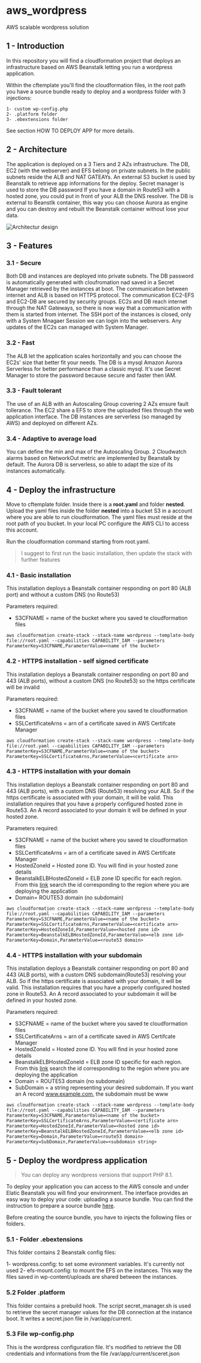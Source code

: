 # aws_wordpress
AWS scalable wordpress solution

## 1 - Introduction

In this repository you will find a cloudformation project that deploys an infrastructure based on AWS Beanstalk letting you run a wordpress application.

Within the cftemplate you'll find the cloudformation files, in the root path you have a source bundle ready to deploy and a wordpress folder with 3 injections:

    1- custom wp-config.php
    2- .platform folder
    3- .ebextensions folder

See section HOW TO DEPLOY APP for more details.

## 2 - Architecture

The application is deployed on a 3 Tiers and 2 AZs infrastructure. The DB, EC2 (with the webserver) and EFS belong on private subnets. In the public subnets reside the ALB and NAT GATEAYs. An external S3 bucket is used by Beanstalk to retrieve app informations for the deploy. Secret manager is used to store the DB password If you have a domain in Route53 with a hosted zone, you could put in front of your ALB the DNS resolver. The DB is external to Beanstlk container, this way you can choose Aurora as engine and you can destroy and rebuilt the Beanstalk container without lose your data.

![Architectur design]( aws_wordpress_arch.png )

## 3 - Features

### 3.1 - Secure

Both DB and instances are deployed into private subnets. The DB password is automatically generated with cloufromation nad saved in a Secret Manager retrieved by the instances at boot. The communication between internet and ALB is based on HTTPS protocol. The communication EC2-EFS and EC2-DB are secured by security groups. EC2s and DB reach internet through the NAT Gateways, so there is now way that a communication with them is started from internet. The SSH port of the instances is closed, only with a System Mnagaer Session we can login into the webservers. Any updates of the EC2s can managed with System Manager.

### 3.2 - Fast

The ALB let the application scales horizontally and you can choose the EC2s' size that better fit your needs. The DB is a mysql Amazon Aurora Serverless for better performance than a classic mysql. It's use Secret Manager to store the password because secure and faster then IAM.

### 3.3 - Fault tolerant

The use of an ALB with an Autoscaling Group covering 2 AZs ensure fault tollerance. The EC2 share a EFS to store the uploaded files through the web application interface. The DB instances are serverless (so managed by AWS) and deployed on different AZs.

### 3.4 - Adaptive to average load

You can define the min and max of the Autoscaling Group. 2 Cloudwatch alarms based on NetworkOut metric are implemented by Beanstalk by default. The Aurora DB is serverless, so able to adapt the size of its instances automatically.


## 4 - Deploy the infrastructure

Move to cftemplate folder. Inside there is a **root.yaml** and folder **nested**. Upload the yaml files inside the folder **nested** into a bucket S3 in a account where you are able to run cloudformation. The yaml files must reside at the root path of you bucket. In your local PC configure the AWS CLI to access this account.

Run the cloudformation command starting from root.yaml.

> I suggest to first run the basic installation, then update the stack with further features

### 4.1 - Basic installation
This installation deploys a Beanstalk container responding on port 80 (ALB port) and without a custom DNS (no Route53)

Parameters required:
- S3CFNAME = name of the bucket where you saved te cloudformation files

```
aws cloudformation create-stack --stack-name wordpress --template-body file://root.yaml --capabilities CAPABILITY_IAM --parameters ParameterKey=S3CFNAME,ParameterValue=<name of the bucket>
```

### 4.2 - HTTPS installation - self signed certificate
This installation deploys a Beanstalk container responding on port 80 and 443 (ALB ports), without a custom DNS (no Route53) so the https certificate will be invalid

Parameters required:
- S3CFNAME = name of the bucket where you saved te cloudformation files
- SSLCertificateArns = arn of a certificate saved in AWS Certifcate Manager

```
aws cloudformation create-stack --stack-name wordpress --template-body file://root.yaml --capabilities CAPABILITY_IAM --parameters ParameterKey=S3CFNAME,ParameterValue=<name of the bucket> ParameterKey=SSLCertificateArns,ParameterValue=<certificate arn>
```

### 4.3 - HTTPS installation with your domain
This installation deploys a Beanstalk container responding on port 80 and 443 (ALB ports), with a custom DNS (Route53) resolving your ALB. So if the https certificate is associated with your domain, it will be valid. This installation requires that you have a properly configured hosted zone in Route53. An A record associated to your domain it will be defined in your hosted zone.

Parameters required:
- S3CFNAME = name of the bucket where you saved te cloudformation files
- SSLCertificateArns = arn of a certificate saved in AWS Certifcate Manager
- HostedZoneId = Hosted zone ID. You will find in your hosted zone details
- BeanstalkELBHostedZoneId = ELB zone ID specific for each region. From this [link](https://docs.aws.amazon.com/general/latest/gr/elb.html) search the id corresponding to the region where you are deploying the application
- Domain= ROUTE53 domain (no subdomain)

```
aws cloudformation create-stack --stack-name wordpress --template-body file://root.yaml --capabilities CAPABILITY_IAM --parameters ParameterKey=S3CFNAME,ParameterValue=<name of the bucket> ParameterKey=SSLCertificateArns,ParameterValue=<certificate arn> ParameterKey=HostedZoneId,ParameterValue=<hosted zone id> ParameterKey=BeanstalkELBHostedZoneId,ParameterValue=<elb zone id> ParameterKey=Domain,ParameterValue=<route53 domain>
```

### 4.4 - HTTPS installation with your subdomain
This installation deploys a Beanstalk container responding on port 80 and 443 (ALB ports), with a custom DNS subdomain(Route53) resolving your ALB. So if the https certificate is associated with your domain, it will be valid. This installation requires that you have a properly configured hosted zone in Route53. An A record associated to your subdomain it will be defined in your hosted zone.

Parameters required:
- S3CFNAME = name of the bucket where you saved te cloudformation files
- SSLCertificateArns = arn of a certificate saved in AWS Certifcate Manager
- HostedZoneId = Hosted zone ID. You will find in your hosted zone details
- BeanstalkELBHostedZoneId = ELB zone ID specific for each region. From this [link](https://docs.aws.amazon.com/general/latest/gr/elb.html) search the id corresponding to the region where you are deploying the application
- Domain = ROUTE53 domain (no subdomain)
- SubDomain = a string representing your desired subdomain. If you want an A record www.example.com, the subdomain must be www

```
aws cloudformation create-stack --stack-name wordpress --template-body file://root.yaml --capabilities CAPABILITY_IAM --parameters ParameterKey=S3CFNAME,ParameterValue=<name of the bucket> ParameterKey=SSLCertificateArns,ParameterValue=<certificate arn> ParameterKey=HostedZoneId,ParameterValue=<hosted zone id> ParameterKey=BeanstalkELBHostedZoneId,ParameterValue=<elb zone id> ParameterKey=Domain,ParameterValue=<route53 domain> ParameterKey=SubDomain,ParameterValue=<subdomain string>
```

## 5 - Deploy the wordpress application

>You can deploy any wordpress versions that support PHP 8.1.

To deploy your application you can access to the AWS console and under Elatic Beanstalk you will find your environment. The interface provides an easy way to deploy your code: uploading a source bundle. You can find the instruction to prepare a source bundle [here](https://docs.aws.amazon.com/elasticbeanstalk/latest/dg/applications-sourcebundle.html).

Before creating the source bundle, you have to injects the following files or folders.

### 5.1 - Folder .ebextensions

This folder contains 2 Beanstalk config files:

1- wordpress.config: to set some evironment variables. It's currently not used
2- efs-mount.config: to mount the EFS on the instances. This way the files saved in wp-content/uploads are shared between the instances.

### 5.2 Folder .platform

This folder contains a prebuild hook. The script secret_manager.sh is used to retrieve the secret manager values for the DB connection at the instance boot. It writes a secret.json file in /var/app/current.

### 5.3 File wp-config.php

This is the wordpress configuration file. It's modified to retrieve the DB credentials and informations from the file /var/app/current/sceret.json